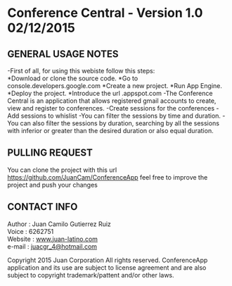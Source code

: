 <h1> Conference Central - Version 1.0 02/12/2015</h1>

GENERAL USAGE NOTES
-------------------

-First of all, for using this webiste follow this steps:<br>
*Download or clone the source code.
*Go to console.developers.google.com
*Create a new project.
*Run App Engine.
*Deploy the project.
*Introduce the url <your-project-id>.appspot.com
-The Conference Central is an application that allows registered gmail accounts to create, view and register to conferences.
-Create sessions for the conferences
-Add sessions to whislist
-You can filter the sessions by time and duration.
-You can also filter the sessions by duration, searching by all the sessions with inferior or greater than the desired duration or also equal duration.

PULLING REQUEST
------------------
You can clone the project with this url https://github.com/JuanCam/ConferenceApp
feel free to improve the project and push your changes

CONTACT INFO
------------------
Author : Juan Camilo Gutierrez Ruiz<br>
Voice : 6262751<br>
Website : www.juan-latino.com<br>
e-mail : juacgr_4@hotmail.com<br>

Copyright 2015 Juan Corporation All rights reserved.
ConferenceApp application and its use are subject to license agreement and are also subject to copyright trademark/pattent and/or other laws. 
